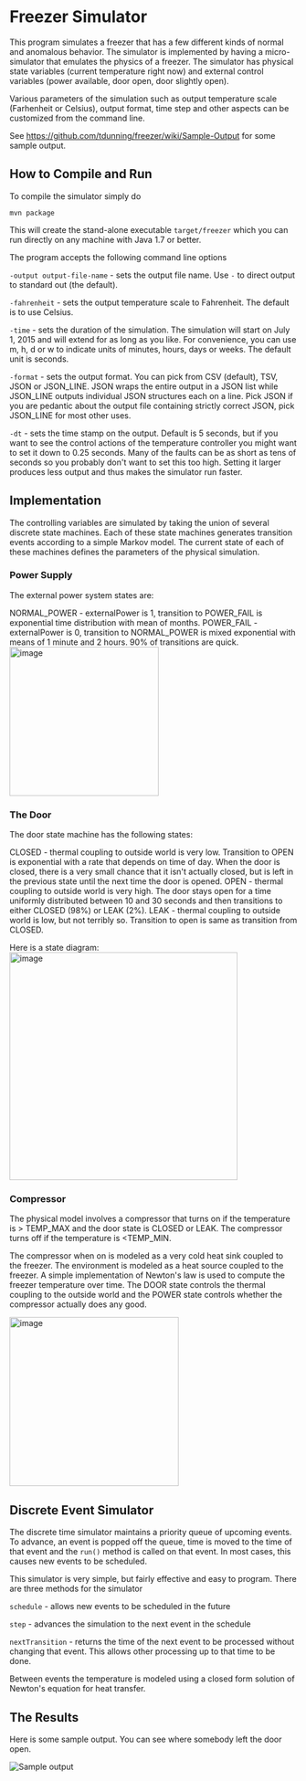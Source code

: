 # Freezer Simulator
This program simulates a freezer that has a few different kinds of normal and 
anomalous behavior.  The simulator is implemented by having a micro-simulator that emulates
the physics of a freezer.  The simulator has physical state variables (current temperature 
right now) and external control variables (power available, door open, door slightly open).

Various parameters of the simulation such as output temperature scale (Farhenheit or Celsius),
output format, time step and other aspects can be customized from the command line.

See https://github.com/tdunning/freezer/wiki/Sample-Output for some sample output.

## How to Compile and Run

To compile the simulator simply do

  `mvn package`

This will create the stand-alone executable `target/freezer` which you can run directly on any
machine with Java 1.7 or better.

The program accepts the following command line options

`-output output-file-name` - sets the output file name.  Use `-` to direct output to standard out (the default).

`-fahrenheit` - sets the output temperature scale to Fahrenheit.  The default is to use Celsius.

`-time` - sets the duration of the simulation.  The simulation will start on July 1, 2015 and will extend for as long as you like.  For convenience, you can use m, h, d or w to indicate units of minutes, hours, days or weeks.  The default unit is seconds.

`-format` - sets the output format.  You can pick from CSV (default), TSV, JSON or JSON_LINE.  JSON wraps the entire output
in a JSON list while JSON_LINE outputs individual JSON structures each on a line.  Pick JSON if you are pedantic about the
output file containing strictly correct JSON, pick JSON_LINE for most other uses.

`-dt` - sets the time stamp on the output.  Default is 5 seconds, but if you want to see the control actions of the temperature controller you might want to set it down to 0.25 seconds.  Many of the faults can be as short as tens of
seconds so you probably don't want to set this too high.  Setting it larger produces less output and thus makes the 
simulator run faster.

## Implementation
The controlling variables are simulated by taking the union of several discrete state
machines.  Each of these state machines generates transition events according to a 
simple Markov model. The current state of each of these machines defines the parameters of 
the physical simulation.

### Power Supply
The external power system states are:

NORMAL_POWER - externalPower is 1, transition to POWER_FAIL is exponential time distribution
with mean of months.
POWER_FAIL - externalPower is 0, transition to NORMAL_POWER is mixed exponential with
means of 1 minute and 2 hours.  90% of transitions are quick.
<img width="261" alt="image" src="https://github.com/user-attachments/assets/8428cbdc-7943-423d-9e71-c6795b28d4fb">


### The Door
The door state machine has the following states:

CLOSED - thermal coupling to outside world is very low.  Transition to OPEN is exponential
with a rate that depends on time of day. When the door is closed, there is a very small chance
that it isn't actually closed, but is left in the previous state until the next time the door
is opened.
OPEN - thermal coupling to outside world is very high.  The door stays open for a time uniformly
distributed between 10 and 30 seconds and then transitions to either CLOSED (98%)
or LEAK (2%).
LEAK - thermal coupling to outside world is low, but not terribly so.  Transition to open
is same as transition from CLOSED.

Here is a state diagram:
<img width="399" alt="image" src="https://github.com/user-attachments/assets/08dcaf6a-b6dd-449c-be5f-bedfbf304045">


### Compressor
The physical model involves a compressor that turns on if the temperature is > TEMP_MAX
and the door state is CLOSED or LEAK.  The compressor turns off if the temperature is <TEMP_MIN.

The compressor when on is modeled as a very cold heat sink coupled to the freezer.  The
environment is modeled as a heat source coupled to the freezer.  A simple implementation of
Newton's law is used to compute the freezer temperature over time. The DOOR state controls
the thermal coupling to the outside world and the POWER state controls whether the compressor
actually does any good.

<img width="296" alt="image" src="https://github.com/user-attachments/assets/a7bf602d-dc43-4e8d-8f81-105ba956526a">


## Discrete Event Simulator
The discrete time simulator maintains a priority queue of upcoming events. To advance, an event
is popped off the queue, time is moved to the time of that event and the `run()` method is called
on that event. In most cases, this causes new events to be scheduled.

This simulator is very simple, but fairly effective and easy to program.  There are three methods
for the simulator 

  `schedule` - allows new events to be scheduled in the future 

  `step` - advances the simulation to the next event in the schedule 

  `nextTransition` - returns the time of the next event to be processed without changing that event.  This 
allows other processing up to that time to be done.

Between events the temperature is modeled using a closed form solution of Newton's equation for heat transfer.

## The Results
Here is some sample output. You can see where somebody left the door open.

![Sample output](https://github.com/user-attachments/assets/307fadae-a2c1-400f-a1a0-3a51c3e8004d)

